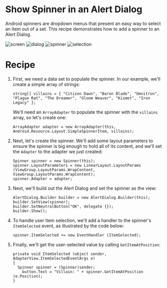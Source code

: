 Show Spinner in an Alert Dialog
===============================

Android spinners are dropdown menus that present an easy way to select an item out of a set. This recipe demonstrates how to add a spinner to an Alert Dialog.

![screen](/AlertSpinner/Screenshots/01.png)
![dialog](/AlertSpinner/Screenshots/02.png)
![spinner](/AlertSpinner/Screenshots/03.png)
![selection](/AlertSpinner/Screenshots/04.png)

Recipe
======
<ol>
<li>
<p>First, we need a data set to populate the spinner. In our example, we'll create a simple array of strings:</p>
<pre><code>string[] villains = { "Citizen Dawn", "Baron Blade", "Omnitron", "Plague Rat", "The Dreamer", "Gloom Weaver", "Kismet", "Iron Legacy" };</code></pre>

<p>We'll need an <code>ArrayAdapter</code> to populate the spinner with the <code>villains</code> array, so let's create one:</p>
<pre><code>ArrayAdapter<String> adapter = new ArrayAdapter<String>(this, Android.Resource.Layout.SimpleSpinnerItem, villains);</code></pre>
</li>
<li>
<p>Next, let's create the spinner. We'll add some layout parameters to ensure the spinner is big enough to hold all of its content, and we'll set the <code>Adapter</code> to the adapter we just created:</p>
<pre><code>Spinner spinner = new Spinner(this);
spinner.LayoutParameters = new LinearLayout.LayoutParams (ViewGroup.LayoutParams.WrapContent, ViewGroup.LayoutParams.WrapContent);
spinner.Adapter = adapter;</code></pre>
</li>
<li>
<p>Next, we'll build out the Alert Dialog and set the spinner as the view:</p>
<pre><code>AlertDialog.Builder builder = new AlertDialog.Builder(this);
builder.SetView(spinner);
builder.SetNeutralButton("OK", delegate {});
builder.Show();</code></pre>
</li>
<li>
<p>To handle user item selection, we'll add a handler to the spinner's <code>ItemSelected</code> event, as illustrated by the code below:</p>
<pre><code>spinner.ItemSelected += new EventHandler<AdapterView.ItemSelectedEventArgs> (ItemSelected);</code></pre>
</li>
<li>
<p>Finally, we'll get the user-selected value by calling <code>GetItemAtPosition</code>:</p>
<pre><code>private void ItemSelected (object sender, AdapterView.ItemSelectedEventArgs e)
{
  Spinner spinner = (Spinner)sender;
	button.Text = "Villain: " + spinner.GetItemAtPosition (e.Position);
}</code></pre>
</li>
</ol>
